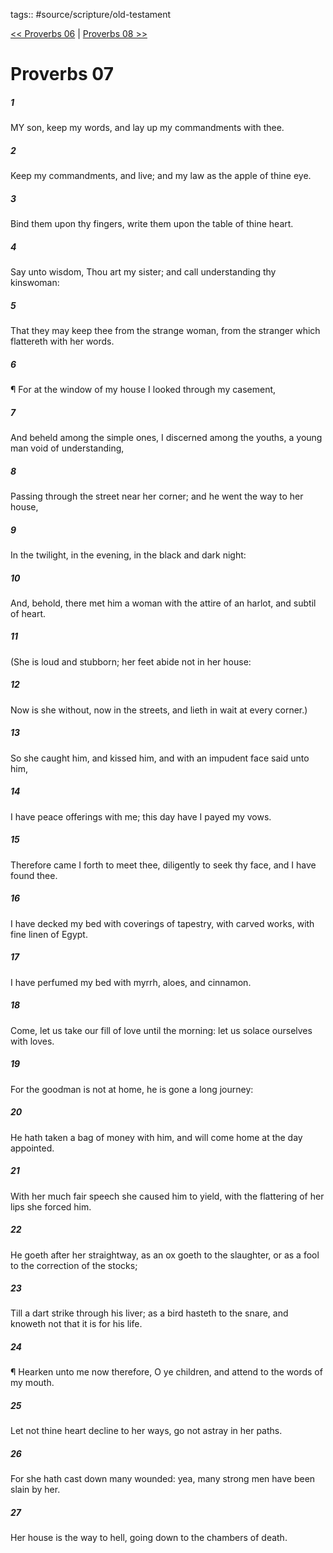 tags:: #source/scripture/old-testament

[<< Proverbs 06](/old-testament/20_Proverbs/Proverbs_06.md) | [Proverbs 08 >>](/old-testament/20_Proverbs/Proverbs_08.md)

# Proverbs 07

##### 1

MY son, keep my words, and lay up my commandments with thee.

##### 2

Keep my commandments, and live; and my law as the apple of thine eye.

##### 3

Bind them upon thy fingers, write them upon the table of thine heart.

##### 4

Say unto wisdom, Thou art my sister; and call understanding thy kinswoman:

##### 5

That they may keep thee from the strange woman, from the stranger which flattereth with her words.

##### 6

¶ For at the window of my house I looked through my casement,

##### 7

And beheld among the simple ones, I discerned among the youths, a young man void of understanding,

##### 8

Passing through the street near her corner; and he went the way to her house,

##### 9

In the twilight, in the evening, in the black and dark night:

##### 10

And, behold, there met him a woman with the attire of an harlot, and subtil of heart.

##### 11

(She is loud and stubborn; her feet abide not in her house:

##### 12

Now is she without, now in the streets, and lieth in wait at every corner.)

##### 13

So she caught him, and kissed him, and with an impudent face said unto him,

##### 14

I have peace offerings with me; this day have I payed my vows.

##### 15

Therefore came I forth to meet thee, diligently to seek thy face, and I have found thee.

##### 16

I have decked my bed with coverings of tapestry, with carved works, with fine linen of Egypt.

##### 17

I have perfumed my bed with myrrh, aloes, and cinnamon.

##### 18

Come, let us take our fill of love until the morning: let us solace ourselves with loves.

##### 19

For the goodman is not at home, he is gone a long journey:

##### 20

He hath taken a bag of money with him, and will come home at the day appointed.

##### 21

With her much fair speech she caused him to yield, with the flattering of her lips she forced him.

##### 22

He goeth after her straightway, as an ox goeth to the slaughter, or as a fool to the correction of the stocks;

##### 23

Till a dart strike through his liver; as a bird hasteth to the snare, and knoweth not that it is for his life.

##### 24

¶ Hearken unto me now therefore, O ye children, and attend to the words of my mouth.

##### 25

Let not thine heart decline to her ways, go not astray in her paths.

##### 26

For she hath cast down many wounded: yea, many strong men have been slain by her.

##### 27

Her house is the way to hell, going down to the chambers of death.
